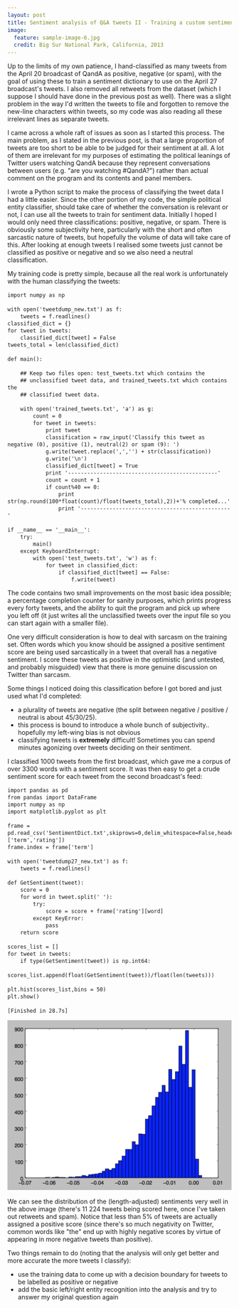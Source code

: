 ```yaml
---
layout: post
title: Sentiment analysis of Q&A tweets II - Training a custom sentiment dictionary
image:
  feature: sample-image-6.jpg
  credit: Big Sur National Park, California, 2013
---
```


Up to the limits of my own patience, I hand-classified as many tweets from the April 20 broadcast of QandA as positive, negative (or spam), with the goal of using these to train a sentiment dictionary to use on the April 27 broadcast's tweets. I also removed all retweets from the dataset (which I suppose I should have done in the previous post as well). There was a slight problem in the way I'd written the tweets to file and forgotten to remove the new-line characters within tweets, so my code was also reading all these irrelevant lines as separate tweets. 

I came across a whole raft of issues as soon as I started this process. The main problem, as I stated in the previous post, is that a large proportion of tweets are too short to be able to be judged for their sentiment at all. A lot of them are irrelevant for my purposes of estimating the political leanings of Twitter users watching QandA because they represent conversations between users (e.g. "are you watching #QandA?") rather than actual comment on the program and its contents and panel members. 

I wrote a Python script to make the process of classifying the tweet data I had a little easier. Since the other portion of my code, the simple political entity classifier, should take care of whether the conversation is relevant or not, I can use all the tweets to train for sentiment data. Initially I hoped I would only need three classifications: positive, negative, or spam. There is obviously some subjectivity here, particularly with the short and often sarcastic nature of tweets, but hopefully the volume of data will take care of this. After looking at enough tweets I realised some tweets just cannot be classified as positive or negative and so we also need a neutral classification. 

My training code is pretty simple, because all the real work is unfortunately with the human classifying the tweets:

    import numpy as np

    with open('tweetdump_new.txt') as f:
        tweets = f.readlines()
    classified_dict = {}
    for tweet in tweets:
        classified_dict[tweet] = False
    tweets_total = len(classified_dict)

    def main():

        ## Keep two files open: test_tweets.txt which contains the  
        ## unclassified tweet data, and trained_tweets.txt which contains the 
        ## classified tweet data. 

        with open('trained_tweets.txt', 'a') as g:
            count = 0
            for tweet in tweets:
                print tweet
                classification = raw_input('Classify this tweet as negative (0), positive (1), neutral(2) or spam (9): ')
                g.write(tweet.replace(',','') + str(classification))
                g.write('\n')
                classified_dict[tweet] = True
                print '-----------------------------------------------'
                count = count + 1
                if count%40 == 0:
                    print str(np.round(100*float(count)/float(tweets_total),2))+'% completed...'
                    print '-----------------------------------------------'

    if __name__ == '__main__':
        try:
            main()
        except KeyboardInterrupt:
            with open('test_tweets.txt', 'w') as f:
                for tweet in classified_dict:
                    if classified_dict[tweet] == False:
                        f.write(tweet)

The code contains two small improvements on the most basic idea possible; a percentage completion counter for sanity purposes, which prints progress every forty tweets, and the ability to quit the program and pick up where you left off (it just writes all the unclassified tweets over the input file so you can start again with a smaller file). 

One very difficult consideration is how to deal with sarcasm on the training set. Often words which you know should be assigned a positive sentiment score are being used sarcastically in a tweet that overall has a negative sentiment. I score these tweets as positive in the optimistic (and untested, and probably misguided) view that there is more genuine discussion on Twitter than sarcasm. 

Some things I noticed doing this classification before I got bored and just used what I'd completed:

- a plurality of tweets are negative (the split between negative / positive / neutral is about 45/30/25). 
- this process is bound to introduce a whole bunch of subjectivity.. hopefully my left-wing bias is not obvious
- classifying tweets is **extremely** difficult! Sometimes you can spend minutes agonizing over tweets deciding on their sentiment. 

I classified 1000 tweets from the first broadcast, which gave me a corpus of over 3300 words with a sentiment score. It was then easy to get a crude sentiment score for each tweet from the second broadcast's feed:

    import pandas as pd
    from pandas import DataFrame
    import numpy as np
    import matplotlib.pyplot as plt

    frame = pd.read_csv('SentimentDict.txt',skiprows=0,delim_whitespace=False,header=0,names=['term','rating'])
    frame.index = frame['term']

    with open('tweetdump27_new.txt') as f:
        tweets = f.readlines()

    def GetSentiment(tweet):
        score = 0
        for word in tweet.split(' '):
            try:
                score = score + frame['rating'][word]
            except KeyError:
                pass
        return score

    scores_list = []
    for tweet in tweets:
        if type(GetSentiment(tweet)) is np.int64:
            scores_list.append(float(GetSentiment(tweet))/float(len(tweets)))

    plt.hist(scores_list,bins = 50)
    plt.show()

    [Finished in 28.7s]

![Taylor swift](https://github.com/clintonboys/clintonboys.github.io/blob/master/_posts/sent_hist.png?raw=true)

We can see the distribution of the (length-adjusted) sentiments very well in the above image (there's 11 224 tweets being scored here, once I've taken out retweets and spam). Notice that less than 5% of tweets are actually assigned a positive score (since there's so much negativity on Twitter, common words like "the" end up with highly negative scores by virtue of appearing in more negative tweets than positive). 

Two things remain to do (noting that the analysis will only get better and more accurate the more tweets I classify):

- use the training data to come up with a decision boundary for tweets to be labelled as positive or negative
- add the basic left/right entity recognition into the analysis and try to answer my original question again

